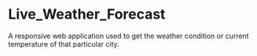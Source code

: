 # Live_Weather_Forecast
A responsive web application used to get the weather condition or current temperature of that particular city.
